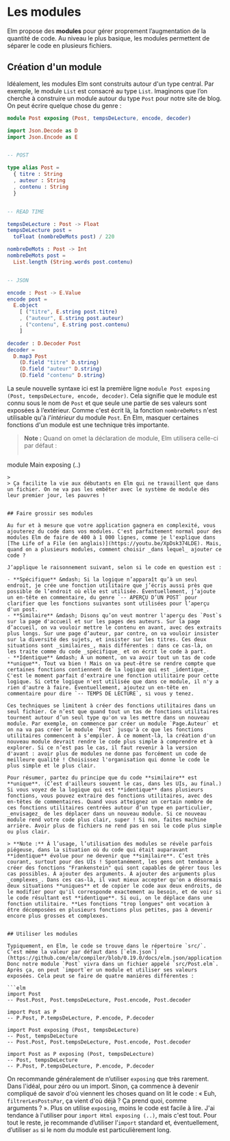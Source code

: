 # Les modules

Elm propose des **modules** pour gérer proprement l’augmentation de la quantité de code. Au niveau le plus basique, les modules permettent de séparer le code en plusieurs fichiers.

## Création d'un module

Idéalement, les modules Elm sont construits autour d'un type central. Par exemple, le module `List` est consacré au type `List`. Imaginons que l’on cherche à construire un module autour du type `Post` pour notre site de blog. On peut écrire quelque chose du genre :

```elm
module Post exposing (Post, tempsDeLecture, encode, decoder)

import Json.Decode as D
import Json.Encode as E


-- POST

type alias Post =
  { titre : String
  , auteur : String
  , contenu : String
  }


-- READ TIME

tempsDeLecture : Post -> Float
tempsDeLecture post =
  toFloat (nombreDeMots post) / 220

nombreDeMots : Post -> Int
nombreDeMots post =
  List.length (String.words post.contenu)


-- JSON

encode : Post -> E.Value
encode post =
  E.object
    [ ("titre", E.string post.titre)
    , ("auteur", E.string post.auteur)
    , ("contenu", E.string post.contenu)
    ]

decoder : D.Decoder Post
decoder =
  D.map3 Post
    (D.field "titre" D.string)
    (D.field "auteur" D.string)
    (D.field "contenu" D.string)
```

La seule nouvelle syntaxe ici est la première ligne `module Post exposing (Post, tempsDeLecture, encode, decoder)`. Cela signifie que le module est connu sous le nom de `Post` et que seule une partie de ses valeurs sont exposées à l’extérieur. Comme c'est écrit là, la fonction `nombreDeMots` n'est utilisable qu'à _l'intérieur_ du module `Post`. En Elm, masquer certaines fonctions d'un module est une technique très importante.

> **Note :** Quand on omet la déclaration de module, Elm utilisera celle-ci par défaut :
>
>```elm
module Main exposing (..)
```
>
> Ça facilite la vie aux débutants en Elm qui ne travaillent que dans un fichier. On ne va pas les embêter avec le système de module dès leur premier jour, les pauvres !


## Faire grossir ses modules

Au fur et à mesure que votre application gagnera en complexité, vous ajouterez du code dans vos modules. C'est parfaitement normal pour des modules Elm de faire de 400 à 1 000 lignes, comme je l'explique dans [The Life of a File (en anglais)](https://youtu.be/XpDsk374LDE). Mais, quand on a plusieurs modules, comment choisir _dans lequel_ ajouter ce code ?

J’applique le raisonnement suivant, selon si le code en question est :

- **Spécifique** &mdash; Si la logique n’apparaît qu’à un seul endroit, je crée une fonction utilitaire que j’écris aussi près que possible de l’endroit où elle est utilisée. Éventuellement, j’ajoute un en-tête en commentaire, du genre `-- APERÇU D’UN POST` pour clarifier que les fonctions suivantes sont utilisées pour l’aperçu d'un post.
- **Similaire** &mdash; Disons qu’on veut montrer l'aperçu des `Post`s sur la page d'accueil et sur les pages des auteurs. Sur la page d’accueil, on va vouloir mettre le contenu en avant, avec des extraits plus longs. Sur une page d’auteur, par contre, on va vouloir insister sur la diversité des sujets, et insister sur les titres. Ces deux situations sont _similaires_, mais différentes : dans ce cas-là, on les traite comme du code _spécifique_ et on écrit le code à part.
- **Identique** &mdash; À un moment, on va avoir tout un tas de code **unique**. Tout va bien ! Mais on va peut-être se rendre compte que certaines fonctions contiennent de la logique qui est _identique_. C'est le moment parfait d'extraire une fonction utilitaire pour cette logique. Si cette logique n'est utilisée que dans ce module, il n'y a rien d'autre à faire. Éventuellement, ajoutez un en-tête en commentaire pour dire `-- TEMPS DE LECTURE`, si vous y tenez.

Ces techniques se limitent à créer des fonctions utilitaires dans un seul fichier. Ce n’est que quand tout un tas de fonctions utilitaires tournent autour d’un seul type qu'on va les mettre dans un nouveau module. Par exemple, on commence par créer un module `Page.Auteur` et on na va pas créer le module `Post` jusqu'à ce que les fonctions utilitaires commencent à s’empiler. À ce moment-là, la création d'un nouveau module devrait rendre le code plus simple à comprendre et à explorer. Si ce n’est pas le cas, il faut revenir à la version d'avant : avoir plus de modules ne donne pas forcément un code de meilleure qualité ! Choisissez l'organisation qui donne le code le plus simple et le plus clair.

Pour résumer, partez du principe que du code **similaire** est **unique**. (C’est d'ailleurs souvent le cas, dans les UIs, au final.) Si vous voyez de la logique qui est **identique** dans plusieurs fonctions, vous pouvez extraire des fonctions utilitaires, avec des en-têtes de commentaires. Quand vous atteignez un certain nombre de ces fonctions utilitaires centrées autour d’un type en particulier, _envisagez_ de les déplacer dans un nouveau module. Si ce nouveau module rend votre code plus clair, super ! Si non, faites machine arrière. Avoir plus de fichiers ne rend pas en soi le code plus simple ou plus clair.

> **Note :** À l’usage, l’utilisation des modules se révèle parfois piégeuse, dans la situation où du code qui était auparavant **identique** évolue pour ne devenir que **similaire**. C’est très courant, surtout pour des UIs ! Spontanément, les gens ont tendance à créer des fonctions "Frankenstein" qui sont capables de gérer tous les cas possibles. À ajouter des arguments. À ajouter des arguments plus _complexes_. Dans ces cas-là, il vaut mieux accepter qu'on a désormais deux situations **uniques** et de copier le code aux deux endroits, de le modifier pour qu'il corresponde exactement au besoin, et de voir si le code résultant est **identique**. Si oui, on le déplace dans une fonction utilitaire. **Les fonctions "trop longues" ont vocation à être décomposées en plusieurs fonctions plus petites, pas à devenir encore plus grosses et complexes.


## Utiliser les modules

Typiquement, en Elm, le code se trouve dans le répertoire `src/`. C’est même la valeur par défaut dans [`elm.json`](https://github.com/elm/compiler/blob/0.19.0/docs/elm.json/application.md). Donc notre module `Post` vivra dans un fichier appelé `src/Post.elm`. Après ça, on peut `import`er un module et utiliser ses valeurs exposées. Cela peut se faire de quatre manières différentes :

```elm
import Post
-- Post.Post, Post.tempsDeLecture, Post.encode, Post.decoder

import Post as P
-- P.Post, P.tempsDeLecture, P.encode, P.decoder

import Post exposing (Post, tempsDeLecture)
-- Post, tempsDeLecture
-- Post.Post, Post.tempsDeLecture, Post.encode, Post.decoder

import Post as P exposing (Post, tempsDeLecture)
-- Post, tempsDeLecture
-- P.Post, P.tempsDeLecture, P.encode, P.decoder
```

On recommande généralement de n’utiliser `exposing` que très rarement. Dans l'idéal, pour zéro ou un import. Sinon, ça commence à devenir compliqué de savoir d'où viennent les choses quand on lit le code : « Euh, `filtrerLesPostsPar`, ça vient d'où déjà ? Ça prend quoi, comme arguments ? ». Plus on utilise `exposing`, moins le code est facile à lire. J'ai tendance à l'utiliser pour `import Html exposing (..)`, mais c'est tout. Pour tout le reste, je recommande d’utiliser l’`import` standard et, éventuellement, d’utiliser `as` si le nom du module est particulièrement long.
